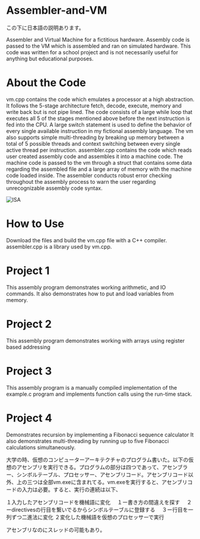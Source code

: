# Assembler-and-VM

この下に日本語の説明あります。

Assembler and Virtual Machine for a fictitious hardware. Assembly code is passed to the VM which is assembled and ran on simulated hardware. This code was written for a school project and is not necessarily useful for anything but educational purposes.

# About the Code
vm.cpp contains the code which emulates a processor at a high abstraction. It follows the 5-stage architecture fetch, decode, execute, memory and write back but is not pipe lined. The code consists of a large while loop that executes all 5 of the stages mentioned above before the next instruction is fed into the CPU. A large switch statement is used to define the behavior of every single available instruction in my fictional assembly language. The vm also supports simple multi-threading by breaking up memory between a total of 5 possible threads and context switching between every single active thread per instruction.
assembler.cpp contains the code which reads user created assembly code and assembles it into a machine code. The machine code is passed to the vm through a struct that contains some data regarding the assembled file and a large array of memory with the machine code loaded inside. The assembler conducts robust error checking throughout the assembly process to warn the user regarding unrecognizable assembly code syntax.   

![ISA](https://user-images.githubusercontent.com/85288181/121529414-569bdf80-ca37-11eb-8603-64fc71debd7f.jpg)

# How to Use
Download the files and build the vm.cpp file with a C++ compiler. assembler.cpp is a library used by vm.cpp.

# Project 1
This assembly program demonstrates working arithmetic, and IO commands. It also demonstrates how to put and load variables from memory.

# Project 2
This assembly program demonstrates working with arrays using register based addressing

# Project 3
This assembly program is a manually compiled implementation of the example.c program and implements function calls using the run-time stack.

# Project 4
Demonstrates recursion by implementing a Fibonacci sequence calculator
It also demonstrates multi-threading by running up to five Fibonacci calculations simultaneously.

大学の時、仮想のコンピューターアーキテクチャのプログラム書いた。以下の仮想のアセンブリを実行できる。プログラムの部分は四つであって、アセンブラー、シンボルテーブル、プロセッサー、アセンブリコード。アセンブリコード以外、上の三つは全部vm.exeに含まれてる。vm.exeを実行すると、アセンブリコードの入力は必要。すると、実行の連続は以下、

１入力したアセンブリコードを機械語に変化
　１ー書き方の間違えを探す
　２ーdirectivesの行目を繋いでるからシンボルテーブルに登録する
　３ー行目を一列ずつ二進法に変化
２変化した機械語を仮想のプロセッサーで実行

アセンブリなのにスレッドの可能もあり。
